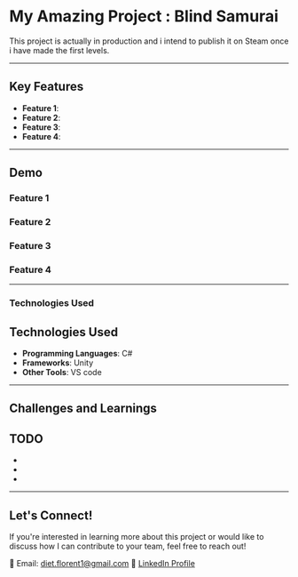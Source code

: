 # My Amazing Project : Blind Samurai

This project is actually in production and i intend to publish it on Steam once i have made the first levels.


---

## Key Features
- **Feature 1**: 
- **Feature 2**: 
- **Feature 3**: 
- **Feature 4**: 
---


## Demo

### Feature 1




### Feature 2




### Feature 3




### Feature 4




---

### **Technologies Used**

## Technologies Used
- **Programming Languages**: C#
- **Frameworks**: Unity
- **Other Tools**: VS code

---


## Challenges and Learnings


## TODO
* 
* 
* 
---


## Let's Connect!
If you're interested in learning more about this project or would like to discuss how I can contribute to your team, feel free to reach out!

📧 Email: diet.florent1@gmail.com
💼 [LinkedIn Profile](https://www.linkedin.com/in/florent-diet-29896629b/)  

